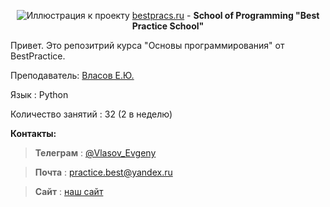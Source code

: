 <div style="text-align:center">
  
  ![Иллюстрация к проекту](https://github.com/BestPracticeSchool/BaseProgramming/blob/master/Pictures/vkCover.png)
   [bestpracs.ru](https://bestpracs.ru/) - **School of Programming "Best Practice School"**
     
</div>
                                                    
                                                    
Привет. Это репозитрий курса "Основы программирования" от BestPractice.

Преподаватель:  [Власов Е.Ю.](https://github.com/vlasove)

Язык : Python

Количество занятий : 32 (2 в неделю)






**Контакты:**

>**Телеграм** : [@Vlasov_Evgeny](https://t.me/Vlasov_Evgeny)

>**Почта** : practice.best@yandex.ru

>**Сайт** : [наш сайт](https://bestpracs.ru/)
